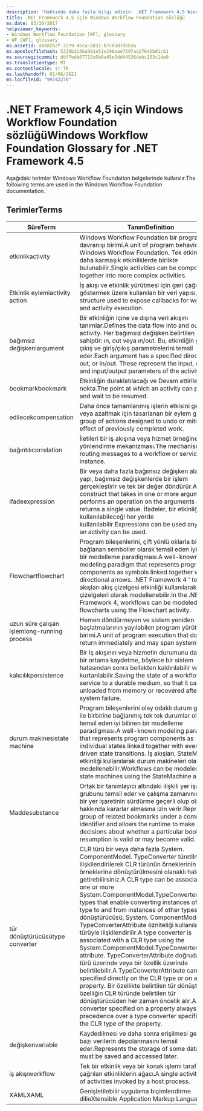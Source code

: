 ```yaml
---
description: 'Hakkında daha fazla bilgi edinin: .NET Framework 4,5 Windows Workflow Foundation sözlüğü'
title: .NET Framework 4,5 için Windows Workflow Foundation sözlüğü
ms.date: 03/30/2017
helpviewer_keywords:
- Windows Workflow Foundation [WF], glossary
- WF [WF], glossary
ms.assetid: ab682b2f-3779-45ca-b831-b7c03d7dbb3a
ms.openlocfilehash: 5339b3236a901e51a196aae7597aa2764bbd1c61
ms.sourcegitcommit: ddf7edb67715a5b9a45e3dd44536dabc153c1de0
ms.translationtype: MT
ms.contentlocale: tr-TR
ms.lasthandoff: 02/06/2021
ms.locfileid: "99742270"
---
```

# <a name="windows-workflow-foundation-glossary-for-net-framework-45"></a><span data-ttu-id="42c9c-103">.NET Framework 4,5 için Windows Workflow Foundation sözlüğü</span><span class="sxs-lookup"><span data-stu-id="42c9c-103">Windows Workflow Foundation Glossary for .NET Framework 4.5</span></span>

<span data-ttu-id="42c9c-104">Aşağıdaki terimler Windows Workflow Foundation belgelerinde kullanılır.</span><span class="sxs-lookup"><span data-stu-id="42c9c-104">The following terms are used in the Windows Workflow Foundation documentation.</span></span>

## <a name="terms"></a><span data-ttu-id="42c9c-105">Terimler</span><span class="sxs-lookup"><span data-stu-id="42c9c-105">Terms</span></span>

|<span data-ttu-id="42c9c-106">Süre</span><span class="sxs-lookup"><span data-stu-id="42c9c-106">Term</span></span>|<span data-ttu-id="42c9c-107">Tanım</span><span class="sxs-lookup"><span data-stu-id="42c9c-107">Definition</span></span>|
|----------|----------------|
|<span data-ttu-id="42c9c-108">etkinlik</span><span class="sxs-lookup"><span data-stu-id="42c9c-108">activity</span></span>|<span data-ttu-id="42c9c-109">Windows Workflow Foundation bir program davranışı birimi.</span><span class="sxs-lookup"><span data-stu-id="42c9c-109">A unit of program behavior in Windows Workflow Foundation.</span></span> <span data-ttu-id="42c9c-110">Tek etkinlikler, daha karmaşık etkinliklerde birlikte bulunabilir.</span><span class="sxs-lookup"><span data-stu-id="42c9c-110">Single activities can be composed together into more complex activities.</span></span>|
|<span data-ttu-id="42c9c-111">Etkinlik eylemi</span><span class="sxs-lookup"><span data-stu-id="42c9c-111">activity action</span></span>|<span data-ttu-id="42c9c-112">İş akışı ve etkinlik yürütmesi için geri çağırmaları göstermek üzere kullanılan bir veri yapısı.</span><span class="sxs-lookup"><span data-stu-id="42c9c-112">A data structure used to expose callbacks for workflow and activity execution.</span></span>|
|<span data-ttu-id="42c9c-113"> bağımsız değişkeni</span><span class="sxs-lookup"><span data-stu-id="42c9c-113">argument</span></span>|<span data-ttu-id="42c9c-114">Bir etkinliğin içine ve dışına veri akışını tanımlar.</span><span class="sxs-lookup"><span data-stu-id="42c9c-114">Defines the data flow into and out of an activity.</span></span> <span data-ttu-id="42c9c-115">Her bağımsız değişken belirtilen bir yöne sahiptir: ın, out veya ın/out. Bu, etkinliğin giriş, çıkış ve giriş/çıkış parametrelerini temsil eder.</span><span class="sxs-lookup"><span data-stu-id="42c9c-115">Each argument has a specified direction: in, out, or in/out. These represent the input, output, and input/output parameters of the activity.</span></span>|
|<span data-ttu-id="42c9c-116">bookmark</span><span class="sxs-lookup"><span data-stu-id="42c9c-116">bookmark</span></span>|<span data-ttu-id="42c9c-117">Etkinliğin duraklatılacağı ve Devam ettirilebilecek nokta.</span><span class="sxs-lookup"><span data-stu-id="42c9c-117">The point at which an activity can pause and wait to be resumed.</span></span>|
|<span data-ttu-id="42c9c-118">edilecek</span><span class="sxs-lookup"><span data-stu-id="42c9c-118">compensation</span></span>|<span data-ttu-id="42c9c-119">Daha önce tamamlanmış işlerin etkisini geri almak veya azaltmak için tasarlanan bir eylem grubu.</span><span class="sxs-lookup"><span data-stu-id="42c9c-119">A group of actions designed to undo or mitigate the effect of previously completed work.</span></span>|
|<span data-ttu-id="42c9c-120">bağıntılı</span><span class="sxs-lookup"><span data-stu-id="42c9c-120">correlation</span></span>|<span data-ttu-id="42c9c-121">İletileri bir iş akışına veya hizmet örneğine yönlendirme mekanizması.</span><span class="sxs-lookup"><span data-stu-id="42c9c-121">The mechanism for routing messages to a workflow or service instance.</span></span>|
|<span data-ttu-id="42c9c-122">ifade</span><span class="sxs-lookup"><span data-stu-id="42c9c-122">expression</span></span>|<span data-ttu-id="42c9c-123">Bir veya daha fazla bağımsız değişken alan bir yapı, bağımsız değişkenlerde bir işlem gerçekleştirir ve tek bir değer döndürür.</span><span class="sxs-lookup"><span data-stu-id="42c9c-123">A construct that takes in one or more arguments, performs an operation on the arguments and returns a single value.</span></span> <span data-ttu-id="42c9c-124">İfadeler, bir etkinliğin kullanılabileceği her yerde kullanılabilir.</span><span class="sxs-lookup"><span data-stu-id="42c9c-124">Expressions can be used anywhere an activity can be used.</span></span>|
|<span data-ttu-id="42c9c-125">Flowchart</span><span class="sxs-lookup"><span data-stu-id="42c9c-125">flowchart</span></span>|<span data-ttu-id="42c9c-126">Program bileşenlerini, çift yönlü oklarla birlikte bağlanan semboller olarak temsil eden iyi bilinen bir modelleme paradigması.</span><span class="sxs-lookup"><span data-stu-id="42c9c-126">A well-known modeling paradigm that represents program components as symbols linked together with directional arrows.</span></span>  <span data-ttu-id="42c9c-127">.NET Framework 4 ' te, iş akışları akış çizelgesi etkinliği kullanılarak akış çizelgeleri olarak modellenebilir.</span><span class="sxs-lookup"><span data-stu-id="42c9c-127">In the .NET Framework 4, workflows can be modeled as flowcharts using the Flowchart activity.</span></span>|
|<span data-ttu-id="42c9c-128">uzun süre çalışan işlem</span><span class="sxs-lookup"><span data-stu-id="42c9c-128">long-running process</span></span>|<span data-ttu-id="42c9c-129">Hemen döndürmeyen ve sistem yeniden başlatmalarının yayılabilen program yürütme birimi.</span><span class="sxs-lookup"><span data-stu-id="42c9c-129">A unit of program execution that does not return immediately and may span system restarts.</span></span>|
|<span data-ttu-id="42c9c-130">kalıcılık</span><span class="sxs-lookup"><span data-stu-id="42c9c-130">persistence</span></span>|<span data-ttu-id="42c9c-131">Bir iş akışının veya hizmetin durumunu dayanıklı bir ortama kaydetme, böylece bir sistem hatasından sonra bellekten kaldırılabilir veya kurtarılabilir.</span><span class="sxs-lookup"><span data-stu-id="42c9c-131">Saving the state of a workflow or service to a durable medium, so that it can be unloaded from memory or recovered after a system failure.</span></span>|
|<span data-ttu-id="42c9c-132">durum makinesi</span><span class="sxs-lookup"><span data-stu-id="42c9c-132">state machine</span></span>|<span data-ttu-id="42c9c-133">Program bileşenlerini olay odaklı durum geçişleri ile birbirine bağlanmış tek tek durumlar olarak temsil eden iyi bilinen bir modelleme paradigması.</span><span class="sxs-lookup"><span data-stu-id="42c9c-133">A well-known modeling paradigm that represents program components as individual states linked together with event-driven state transitions.</span></span>  <span data-ttu-id="42c9c-134">İş akışları, StateMachine etkinliği kullanılarak durum makineleri olarak modellenebilir.</span><span class="sxs-lookup"><span data-stu-id="42c9c-134">Workflows can be modeled as state machines using the StateMachine activity.</span></span>|
|<span data-ttu-id="42c9c-135">Madde</span><span class="sxs-lookup"><span data-stu-id="42c9c-135">substance</span></span>|<span data-ttu-id="42c9c-136">Ortak bir tanımlayıcı altındaki ilişkili yer işaretlerini grubunu temsil eder ve çalışma zamanının belirli bir yer işaretinin sürdürme geçerli olup olmadığı hakkında kararlar almasına izin verir.</span><span class="sxs-lookup"><span data-stu-id="42c9c-136">Represents a group of related bookmarks under a common identifier and allows the runtime to make decisions about whether a particular bookmark resumption is valid or may become valid.</span></span>|
|<span data-ttu-id="42c9c-137">tür dönüştürücüsü</span><span class="sxs-lookup"><span data-stu-id="42c9c-137">type converter</span></span>|<span data-ttu-id="42c9c-138">CLR türü bir veya daha fazla System. ComponentModel. TypeConverter türetilmiş tür ile ilişkilendirilerek CLR türünün örneklerinin diğer tür örneklerine dönüştürülmesini olanaklı hale getirebilirsiniz.</span><span class="sxs-lookup"><span data-stu-id="42c9c-138">A CLR type can be associated with one or more System.ComponentModel.TypeConverter derived types that enable converting instances of the CLR type to and from instances of other types.</span></span> <span data-ttu-id="42c9c-139">Tür dönüştürücüsü, System. ComponentModel. TypeConverterAttribute özniteliği kullanılarak CLR türüyle ilişkilendirilir.</span><span class="sxs-lookup"><span data-stu-id="42c9c-139">A type converter is associated with a CLR type using the System.ComponentModel.TypeConverterAttribute attribute.</span></span>  <span data-ttu-id="42c9c-140">TypeConverterAttribute doğrudan CLR türü üzerinde veya bir özellik üzerinde belirtilebilir.</span><span class="sxs-lookup"><span data-stu-id="42c9c-140">A TypeConverterAttribute can be specified directly on the CLR type or on a property.</span></span> <span data-ttu-id="42c9c-141">Bir özellikte belirtilen tür dönüştürücüsü, özelliğin CLR türünde belirtilen tür dönüştürücüden her zaman öncelik alır.</span><span class="sxs-lookup"><span data-stu-id="42c9c-141">A type converter specified on a property always takes precedence over a type converter specified on the CLR type of the property.</span></span>|
|<span data-ttu-id="42c9c-142">değişken</span><span class="sxs-lookup"><span data-stu-id="42c9c-142">variable</span></span>|<span data-ttu-id="42c9c-143">Kaydedilmesi ve daha sonra erişilmesi gereken bazı verilerin depolanmasını temsil eder.</span><span class="sxs-lookup"><span data-stu-id="42c9c-143">Represents the storage of some data that must be saved and accessed later.</span></span>|
|<span data-ttu-id="42c9c-144">iş akışı</span><span class="sxs-lookup"><span data-stu-id="42c9c-144">workflow</span></span>|<span data-ttu-id="42c9c-145">Tek bir etkinlik veya bir konak işlemi tarafından çağrılan etkinliklerin ağacı.</span><span class="sxs-lookup"><span data-stu-id="42c9c-145">A single activity or tree of activities invoked by a host process.</span></span>|
|<span data-ttu-id="42c9c-146">XAML</span><span class="sxs-lookup"><span data-stu-id="42c9c-146">XAML</span></span>|<span data-ttu-id="42c9c-147">Genişletilebilir uygulama biçimlendirme dili</span><span class="sxs-lookup"><span data-stu-id="42c9c-147">eXtensible Application Markup Language</span></span>|
